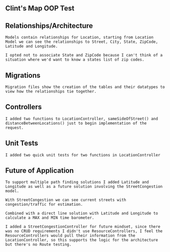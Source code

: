 ## Clint's Map OOP Test

## Relationships/Architecture 
    Models contain relationships for Location, starting from Location Model we can see the relationships to Street, City, State, ZipCode, Latitude and Longitude.

    I opted not to associate State and ZipCode because I can't think of a situation where we'd want to know a states list of zip codes.

## Migrations
    Migration files show the creation of the tables and their datatypes to view how the relationships tie together.

## Controllers
    I added two functions to LocationController, sameSideOfStreet() and distanceBetweenLocations() just to begin implementation of the request.

## Unit Tests
    I added two quick unit tests for two functions in LocationController

## Future of Application 
    To support multiple path finding solutions I added Latitude and Longitude as well as a future solution involving the StreetCongestion model. 

    With StreetCongestion we can see current streets with congestion/traffic for estimation.

    Combined with a direct line solution with Latitude and Longitude to calculate a MAX and MIN time barometer.

    I added a StreetCongestionController for future mindset, since there was no CRUD requirements I didn't use ResourceControllers, I feel the ResourceControllers would pull their information from the LocationController, so this supports the logic for the architecture but there's no Route testing.



